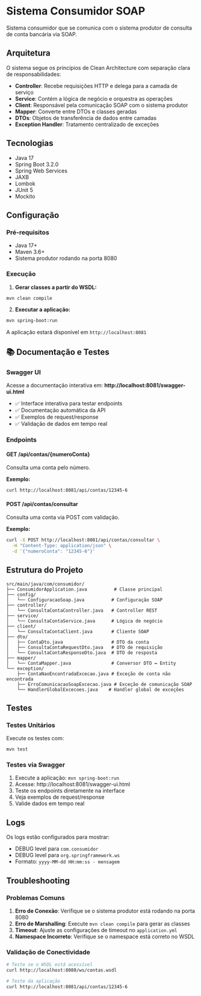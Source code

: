 # Sistema Consumidor SOAP

Sistema consumidor que se comunica com o sistema produtor de consulta de conta bancária via SOAP.

## Arquitetura

O sistema segue os princípios de Clean Architecture com separação clara de responsabilidades:

- **Controller**: Recebe requisições HTTP e delega para a camada de serviço
- **Service**: Contém a lógica de negócio e orquestra as operações
- **Client**: Responsável pela comunicação SOAP com o sistema produtor
- **Mapper**: Converte entre DTOs e classes geradas
- **DTOs**: Objetos de transferência de dados entre camadas
- **Exception Handler**: Tratamento centralizado de exceções

## Tecnologias

- Java 17
- Spring Boot 3.2.0
- Spring Web Services
- JAXB
- Lombok
- JUnit 5
- Mockito

## Configuração

### Pré-requisitos

- Java 17+
- Maven 3.6+
- Sistema produtor rodando na porta 8080

### Execução

1. **Gerar classes a partir do WSDL:**
```bash
mvn clean compile
```

2. **Executar a aplicação:**
```bash
mvn spring-boot:run
```

A aplicação estará disponível em `http://localhost:8081`

## 📚 Documentação e Testes

### Swagger UI
Acesse a documentação interativa em: **http://localhost:8081/swagger-ui.html**

- ✅ Interface interativa para testar endpoints
- ✅ Documentação automática da API
- ✅ Exemplos de request/response
- ✅ Validação de dados em tempo real

### Endpoints

#### GET /api/contas/{numeroConta}
Consulta uma conta pelo número.

**Exemplo:**
```bash
curl http://localhost:8081/api/contas/12345-6
```

#### POST /api/contas/consultar
Consulta uma conta via POST com validação.

**Exemplo:**
```bash
curl -X POST http://localhost:8081/api/contas/consultar \
  -H "Content-Type: application/json" \
  -d '{"numeroConta": "12345-6"}'
```

## Estrutura do Projeto

```
src/main/java/com/consumidor/
├── ConsumidorApplication.java          # Classe principal
├── config/
│   └── ConfiguracaoSoap.java          # Configuração SOAP
├── controller/
│   └── ConsultaContaController.java   # Controller REST
├── service/
│   └── ConsultaContaService.java      # Lógica de negócio
├── client/
│   └── ConsultaContaClient.java       # Cliente SOAP
├── dto/
│   ├── ContaDto.java                  # DTO da conta
│   ├── ConsultaContaRequestDto.java   # DTO de requisição
│   └── ConsultaContaResponseDto.java  # DTO de resposta
├── mapper/
│   └── ContaMapper.java               # Conversor DTO ↔ Entity
└── exception/
    ├── ContaNaoEncontradaExcecao.java # Exceção de conta não encontrada
    ├── ErroComunicacaoSoapExcecao.java # Exceção de comunicação SOAP
    └── HandlerGlobalExcecoes.java    # Handler global de exceções
```

## Testes

### Testes Unitários
Execute os testes com:
```bash
mvn test
```

### Testes via Swagger
1. Execute a aplicação: `mvn spring-boot:run`
2. Acesse: http://localhost:8081/swagger-ui.html
3. Teste os endpoints diretamente na interface
4. Veja exemplos de request/response
5. Valide dados em tempo real

## Logs

Os logs estão configurados para mostrar:
- DEBUG level para `com.consumidor`
- DEBUG level para `org.springframework.ws`
- Formato: `yyyy-MM-dd HH:mm:ss - mensagem`

## Troubleshooting

### Problemas Comuns

1. **Erro de Conexão**: Verifique se o sistema produtor está rodando na porta 8080
2. **Erro de Marshalling**: Execute `mvn clean compile` para gerar as classes
3. **Timeout**: Ajuste as configurações de timeout no `application.yml`
4. **Namespace Incorreto**: Verifique se o namespace está correto no WSDL

### Validação de Conectividade

```bash
# Teste se o WSDL está acessível
curl http://localhost:8080/ws/contas.wsdl

# Teste da aplicação
curl http://localhost:8081/api/contas/12345-6
```
